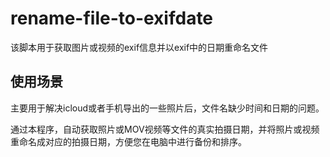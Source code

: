 # rename-file-to-exifdate

该脚本用于获取图片或视频的exif信息并以exif中的日期重命名文件

## 使用场景

主要用于解决icloud或者手机导出的一些照片后，文件名缺少时间和日期的问题。

通过本程序，自动获取照片或MOV视频等文件的真实拍摄日期，并将照片或视频重命名成对应的拍摄日期，方便您在电脑中进行备份和排序。